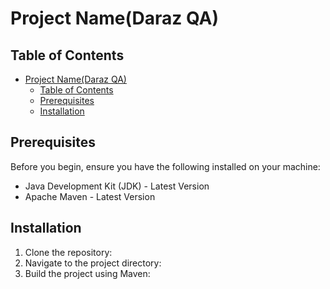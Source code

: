 # Project Name(Daraz QA)
## Table of Contents

- [Project Name(Daraz QA)](#project-namedaraz-qa)
  - [Table of Contents](#table-of-contents)
  - [Prerequisites](#prerequisites)
  - [Installation](#installation)

## Prerequisites
Before you begin, ensure you have the following installed on your machine:
- Java Development Kit (JDK) - Latest Version
- Apache Maven - Latest Version

## Installation
1. Clone the repository:
2. Navigate to the project directory:
3. Build the project using Maven:


